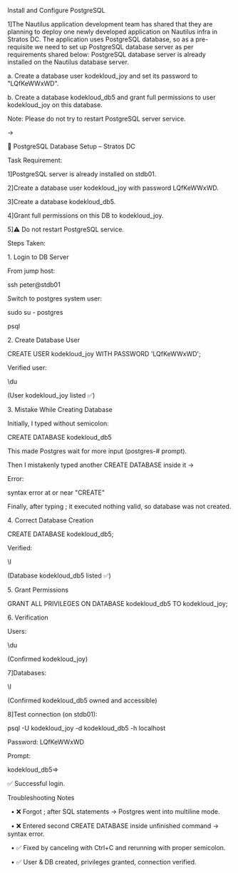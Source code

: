 Install and Configure PostgreSQL



1]The Nautilus application development team has shared that they are planning to deploy one newly developed application on Nautilus infra in Stratos DC. The application uses PostgreSQL database, so as a pre-requisite we need to set up PostgreSQL database server as per requirements shared below: PostgreSQL database server is already installed on the Nautilus database server. 



a. Create a database user kodekloud\_joy and set its password to "LQfKeWWxWD".



b. Create a database kodekloud\_db5 and grant full permissions to user kodekloud\_joy on this database.





Note: Please do not try to restart PostgreSQL server service.



->





📝 PostgreSQL Database Setup – Stratos DC



Task Requirement:



1]PostgreSQL server is already installed on stdb01.

2]Create a database user kodekloud\_joy with password LQfKeWWxWD.

3]Create a database kodekloud\_db5.

4]Grant full permissions on this DB to kodekloud\_joy.

5]⚠️ Do not restart PostgreSQL service.





Steps Taken:



1\. Login to DB Server

From jump host:

ssh peter@stdb01



Switch to postgres system user:

sudo su - postgres

psql





2\. Create Database User

CREATE USER kodekloud\_joy WITH PASSWORD 'LQfKeWWxWD';



Verified user:

\\du



(User kodekloud\_joy listed ✅)





3\. Mistake While Creating Database

Initially, I typed without semicolon:



CREATE DATABASE kodekloud\_db5



This made Postgres wait for more input (postgres-# prompt).

Then I mistakenly typed another CREATE DATABASE inside it →



Error:

syntax error at or near "CREATE"

Finally, after typing ; it executed nothing valid, so database was not created.





4\. Correct Database Creation

CREATE DATABASE kodekloud\_db5;



Verified:

\\l



(Database kodekloud\_db5 listed ✅)





5\. Grant Permissions

GRANT ALL PRIVILEGES ON DATABASE kodekloud\_db5 TO kodekloud\_joy;





6\. Verification

Users:



\\du

(Confirmed kodekloud\_joy)





7]Databases:

\\l

(Confirmed kodekloud\_db5 owned and accessible)





8]Test connection (on stdb01):

psql -U kodekloud\_joy -d kodekloud\_db5 -h localhost



Password: LQfKeWWxWD



Prompt:



kodekloud\_db5=>



✅ Successful login.





Troubleshooting Notes

&nbsp;	• ❌ Forgot ; after SQL statements → Postgres went into multiline mode.

&nbsp;	• ❌ Entered second CREATE DATABASE inside unfinished command → syntax error.

&nbsp;	• ✅ Fixed by canceling with Ctrl+C and rerunning with proper semicolon.

&nbsp;	• ✅ User \& DB created, privileges granted, connection verified.



